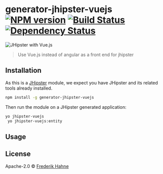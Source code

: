 # generator-jhipster-vuejs [![NPM version][npm-image]][npm-url] [![Build Status][travis-image]][travis-url] [![Dependency Status][daviddm-image]][daviddm-url]

![JHipster with Vue.js][logo-image]

> Use Vue.js instead of angular as a front end for jhipster

## Installation

As this is a [JHipster](http://jhipster.github.io/) module, we expect you have JHipster and its related tools already installed.

```bash
npm install -g generator-jhipster-vuejs
```

Then run the module on a JHipster generated application:

```bash
yo jhipster-vuejs
 yo jhipster-vuejs:entity
```

## Usage

## License

Apache-2.0 © [Frederik Hahne](http://atomfrede.github.io/shiny-adventure/)

[npm-image]: https://badge.fury.io/js/generator-jhipster-vuejs.svg
[npm-url]: https://npmjs.org/package/generator-jhipster-vuejs
[travis-image]: https://travis-ci.org/atomfrede/generator-jhipster-vuejs.svg?branch=master
[travis-url]: https://travis-ci.org/atomfrede/generator-jhipster-vuejs
[daviddm-image]: https://david-dm.org/atomfrede/generator-jhipster-vuejs.svg?theme=shields.io
[daviddm-url]: https://david-dm.org/atomfrede/generator-jhipster-vuejs
[logo-image]: https://raw.githubusercontent.com/atomfrede/generator-jhipster-vuejs/master/logo-vueister.svg.png
